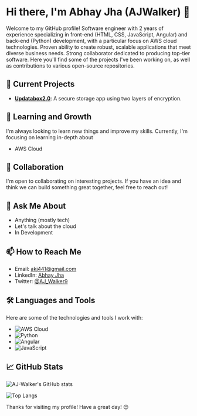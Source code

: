# Hi there, I'm Abhay Jha (AJWalker) 👋

Welcome to my GitHub profile! Software engineer with 2 years of experience specializing in front-end (HTML, CSS, JavaScript, Angular) and back-end (Python) development, with a particular focus on AWS cloud technologies. Proven ability to create robust, scalable applications that meet diverse business needs. Strong collaborator dedicated to producing top-tier software.
Here you'll find some of the projects I've been working on, as well as contributions to various open-source repositories.

## 🔭 Current Projects
- **[Updatabox2.0](https://github.com/AJ-Walker/Updatabox2.0)**: A secure storage app using two layers of encryption.

## 🌱 Learning and Growth
I'm always looking to learn new things and improve my skills. Currently, I'm focusing on learning in-depth about
- AWS Cloud

## 👯 Collaboration
I'm open to collaborating on interesting projects. If you have an idea and think we can build something great together, feel free to reach out!

## 💬 Ask Me About
- Anything (mostly tech)
- Let's talk about the cloud
- In Development

## 📫 How to Reach Me
- Email: [akj441@gmail.com](mailto:akj441@gmail.com)
- LinkedIn: [Abhay Jha](https://www.linkedin.com/in/abhay-jha-5474321b8/)
- Twitter: [@AJ_Walker9](https://x.com/AJ_Walker9)

## 🛠️ Languages and Tools
Here are some of the technologies and tools I work with:
- ![AWS Cloud](https://img.shields.io/badge/-AWS-F7DF1E?style=flat&logo=aws&logoColor=black)
- ![Python](https://img.shields.io/badge/-Python-3776AB?style=flat&logo=python&logoColor=white)
- ![Angular](https://img.shields.io/badge/-Angular-F7DF1E?style=flat&logo=angular&logoColor=black)
- ![JavaScript](https://img.shields.io/badge/-JavaScript-F7DF1E?style=flat&logo=javascript&logoColor=black)

## 📈 GitHub Stats
![AJ-Walker's GitHub stats](https://github-readme-stats.vercel.app/api?username=AJ-Walker&show_icons=true&theme=radical)

![Top Langs](https://github-readme-stats.vercel.app/api/top-langs/?username=AJ-Walker&layout=compact&theme=radical)

Thanks for visiting my profile! Have a great day! 😊